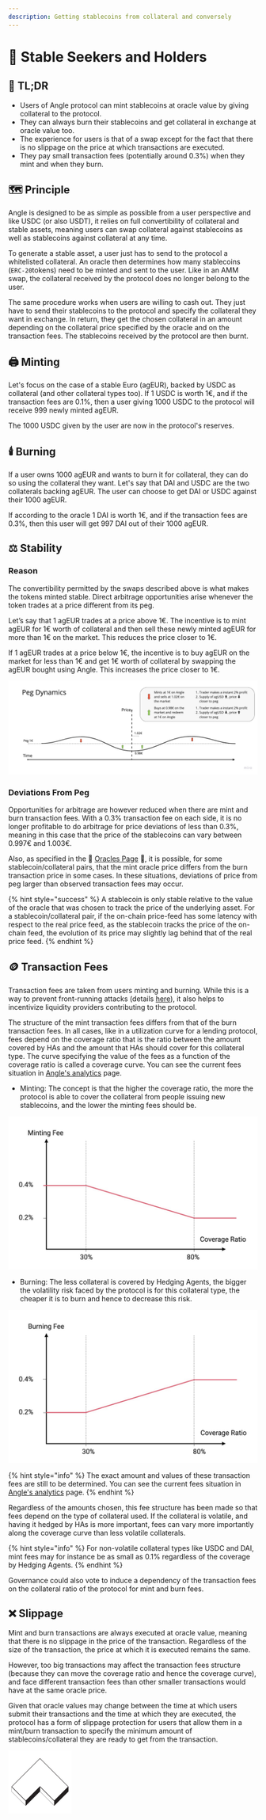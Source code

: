 ```yaml
---
description: Getting stablecoins from collateral and conversely
---
```


# 💱 Stable Seekers and Holders

## 🔎 TL;DR

* Users of Angle protocol can mint stablecoins at oracle value by giving collateral to the protocol.
* They can always burn their stablecoins and get collateral in exchange at oracle value too.
* The experience for users is that of a swap except for the fact that there is no slippage on the price at which transactions are executed.
* They pay small transaction fees (potentially around 0.3%) when they mint and when they burn.

## 🗺️ Principle

Angle is designed to be as simple as possible from a user perspective and like USDC (or also USDT), it relies on full convertibility of collateral and stable assets, meaning users can swap collateral against stablecoins as well as stablecoins against collateral at any time.

To generate a stable asset, a user just has to send to the protocol a whitelisted collateral. An oracle then determines how many stablecoins (`ERC-20`tokens) need to be minted and sent to the user. Like in an AMM swap, the collateral received by the protocol does no longer belong to the user.

The same procedure works when users are willing to cash out. They just have to send their stablecoins to the protocol and specify the collateral they want in exchange. In return, they get the chosen collateral in an amount depending on the collateral price specified by the oracle and on the transaction fees. The stablecoins received by the protocol are then burnt.

## 🖨️ Minting

Let's focus on the case of a stable Euro (agEUR), backed by USDC as collateral (and other collateral types too). If 1 USDC is worth 1€, and if the transaction fees are 0.1%, then a user giving 1000 USDC to the protocol will receive 999 newly minted agEUR.

The 1000 USDC given by the user are now in the protocol's reserves.

## 🕯️ Burning

If a user owns 1000 agEUR and wants to burn it for collateral, they can do so using the collateral they want. Let's say that DAI and USDC are the two collaterals backing agEUR. The user can choose to get DAI or USDC against their 1000 agEUR.

If according to the oracle 1 DAI is worth 1€, and if the transaction fees are 0.3%, then this user will get 997 DAI out of their 1000 agEUR.

## ⚖️ Stability

### Reason

The convertibility permitted by the swaps described above is what makes the tokens minted stable. Direct arbitrage opportunities arise whenever the token trades at a price different from its peg.

Let’s say that 1 agEUR trades at a price above 1€. The incentive is to mint agEUR for 1€ worth of collateral and then sell these newly minted agEUR for more than 1€ on the market. This reduces the price closer to 1€.

If 1 agEUR trades at a price below 1€, the incentive is to buy agEUR on the market for less than 1€ and get 1€ worth of collateral by swapping the agEUR bought using Angle. This increases the price closer to 1€.

![Angle Peg Dynamics](../../.gitbook/assets/peg.jpg)

### Deviations From Peg

Opportunities for arbitrage are however reduced when there are mint and burn transaction fees. With a 0.3% transaction fee on each side, it is no longer profitable to do arbitrage for price deviations of less than 0.3%, meaning in this case that the price of the stablecoins can vary between 0.997€ and 1.003€.

Also, as specified in the 🔱 [Oracles Page](../other-aspects/oracles.md) 🔱, it is possible, for some stablecoin/collateral pairs, that the mint oracle price differs from the burn transaction price in some cases. In these situations, deviations of price from peg larger than observed transaction fees may occur.

{% hint style="success" %}
A stablecoin is only stable relative to the value of the oracle that was chosen to track the price of the underlying asset. For a stablecoin/collateral pair, if the on-chain price-feed has some latency with respect to the real price feed, as the stablecoin tracks the price of the on-chain feed, the evolution of its price may slightly lag behind that of the real price feed.
{% endhint %}

## 🪙 Transaction Fees

Transaction fees are taken from users minting and burning. While this is a way to prevent front-running attacks (details [here](https://blog.angle.money/angle-research-series-part-2-fees-and-front-running-resistance-for-users-393e0ae14b20)), it also helps to incentivize liquidity providers contributing to the protocol.

The structure of the mint transaction fees differs from that of the burn transaction fees. In all cases, like in a utilization curve for a lending protocol, fees depend on the coverage ratio that is the ratio between the amount covered by HAs and the amount that HAs should cover for this collateral type. The curve specifying the value of the fees as a function of the coverage ratio is called a coverage curve. You can see the current fees situation in [Angle's analytics](https://analytics.angle.money) page.

* Minting: The concept is that the higher the coverage ratio, the more the protocol is able to cover the collateral from people issuing new stablecoins, and the lower the minting fees should be.

![](../../.gitbook/assets/mintingfees.jpg)

* Burning: The less collateral is covered by Hedging Agents, the bigger the volatility risk faced by the protocol is for this collateral type, the cheaper it is to burn and hence to decrease this risk.

![](../../.gitbook/assets/burningfees.jpg)

{% hint style="info" %}
The exact amount and values of these transaction fees are still to be determined. You can see the current fees situation in [Angle's analytics](https://analytics.angle.money) page.
{% endhint %}

Regardless of the amounts chosen, this fee structure has been made so that fees depend on the type of collateral used. If the collateral is volatile, and having it hedged by HAs is more important, fees can vary more importantly along the coverage curve than less volatile collaterals.

{% hint style="info" %}
For non-volatile collateral types like USDC and DAI, mint fees may for instance be as small as 0.1% regardless of the coverage by Hedging Agents.
{% endhint %}

Governance could also vote to induce a dependency of the transaction fees on the collateral ratio of the protocol for mint and burn fees.

## ❌ Slippage

Mint and burn transactions are always executed at oracle value, meaning that there is no slippage in the price of the transaction. Regardless of the size of the transaction, the price at which it is executed remains the same.

However, too big transactions may affect the transaction fees structure (because they can move the coverage ratio and hence the coverage curve), and face different transaction fees than other smaller transactions would have at the same oracle price.

Given that oracle values may change between the time at which users submit their transactions and the time at which they are executed, the protocol has a form of slippage protection for users that allow them in a mint/burn transaction to specify the minimum amount of stablecoins/collateral they are ready to get from the transaction.

![](<../../.gitbook/assets/emoji-user (3) (1) (1) (1).png>)
